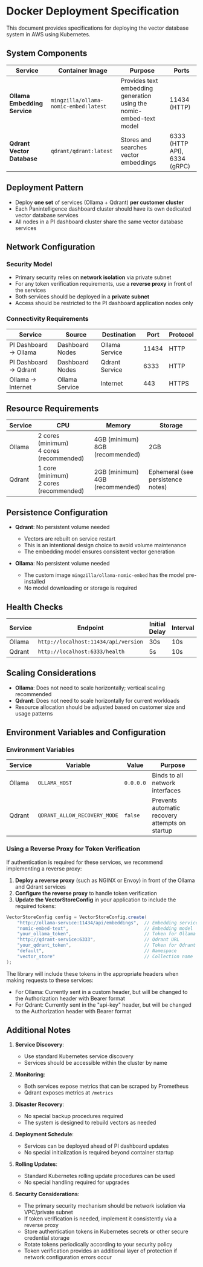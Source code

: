 # Docker Deployment Specification

This document provides specifications for deploying the vector database system in AWS using Kubernetes.

## System Components

| Service                      | Container Image                       | Purpose                                                             | Ports                        |
|------------------------------|---------------------------------------|---------------------------------------------------------------------|------------------------------|
| **Ollama Embedding Service** | `mingzilla/ollama-nomic-embed:latest` | Provides text embedding generation using the nomic-embed-text model | 11434 (HTTP)                 |
| **Qdrant Vector Database**   | `qdrant/qdrant:latest`                | Stores and searches vector embeddings                               | 6333 (HTTP API), 6334 (gRPC) |

## Deployment Pattern

- Deploy **one set** of services (Ollama + Qdrant) **per customer cluster**
- Each Panintelligence dashboard cluster should have its own dedicated vector database services
- All nodes in a PI dashboard cluster share the same vector database services

## Network Configuration

### Security Model

- Primary security relies on **network isolation** via private subnet
- For any token verification requirements, use a **reverse proxy** in front of the services
- Both services should be deployed in a **private subnet**
- Access should be restricted to the PI dashboard application nodes only

### Connectivity Requirements

| Service               | Source          | Destination    | Port  | Protocol |
|-----------------------|-----------------|----------------|-------|----------|
| PI Dashboard → Ollama | Dashboard Nodes | Ollama Service | 11434 | HTTP     |
| PI Dashboard → Qdrant | Dashboard Nodes | Qdrant Service | 6333  | HTTP     |
| Ollama → Internet     | Ollama Service  | Internet       | 443   | HTTPS    |

## Resource Requirements

| Service | CPU                                        | Memory                             | Storage                           |
|---------|--------------------------------------------|------------------------------------|-----------------------------------|
| Ollama  | 2 cores (minimum)<br>4 cores (recommended) | 4GB (minimum)<br>8GB (recommended) | 2GB                               |
| Qdrant  | 1 core (minimum)<br>2 cores (recommended)  | 2GB (minimum)<br>4GB (recommended) | Ephemeral (see persistence notes) |

## Persistence Configuration

- **Qdrant**: No persistent volume needed
    - Vectors are rebuilt on service restart
    - This is an intentional design choice to avoid volume maintenance
    - The embedding model ensures consistent vector generation

- **Ollama**: No persistent volume needed
    - The custom image `mingzilla/ollama-nomic-embed` has the model pre-installed
    - No model downloading or storage is required

## Health Checks

| Service | Endpoint                             | Initial Delay | Interval | Timeout |
|---------|--------------------------------------|---------------|----------|---------|
| Ollama  | `http://localhost:11434/api/version` | 30s           | 10s      | 5s      |
| Qdrant  | `http://localhost:6333/health`       | 5s            | 10s      | 5s      |

## Scaling Considerations

- **Ollama**: Does not need to scale horizontally; vertical scaling recommended
- **Qdrant**: Does not need to scale horizontally for current workloads
- Resource allocation should be adjusted based on customer size and usage patterns

## Environment Variables and Configuration

### Environment Variables

| Service | Variable                     | Value     | Purpose                                         |
|---------|------------------------------|-----------|-------------------------------------------------|
| Ollama  | `OLLAMA_HOST`                | `0.0.0.0` | Binds to all network interfaces                 |
| Qdrant  | `QDRANT_ALLOW_RECOVERY_MODE` | `false`   | Prevents automatic recovery attempts on startup |

### Using a Reverse Proxy for Token Verification

If authentication is required for these services, we recommend implementing a reverse proxy:

1. **Deploy a reverse proxy** (such as NGINX or Envoy) in front of the Ollama and Qdrant services
2. **Configure the reverse proxy** to handle token verification
3. **Update the VectorStoreConfig** in your application to include the required tokens:

```java
VectorStoreConfig config = VectorStoreConfig.create(
    "http://ollama-service:11434/api/embeddings",  // Embedding service URL
    "nomic-embed-text",                            // Embedding model
    "your_ollama_token",                           // Token for Ollama (verified by reverse proxy)
    "http://qdrant-service:6333",                  // Qdrant URL
    "your_qdrant_token",                           // Token for Qdrant (verified by reverse proxy)
    "default",                                     // Namespace
    "vector_store"                                 // Collection name
);
```

The library will include these tokens in the appropriate headers when making requests to these services:

- For Ollama: Currently sent in a custom header, but will be changed to the Authorization header with Bearer format
- For Qdrant: Currently sent in the "api-key" header, but will be changed to the Authorization header with Bearer format

## Additional Notes

1. **Service Discovery**:
    - Use standard Kubernetes service discovery
    - Services should be accessible within the cluster by name

2. **Monitoring**:
    - Both services expose metrics that can be scraped by Prometheus
    - Qdrant exposes metrics at `/metrics`

3. **Disaster Recovery**:
    - No special backup procedures required
    - The system is designed to rebuild vectors as needed

4. **Deployment Schedule**:
    - Services can be deployed ahead of PI dashboard updates
    - No special initialization is required beyond container startup

5. **Rolling Updates**:
    - Standard Kubernetes rolling update procedures can be used
    - No special handling required for upgrades

6. **Security Considerations**:
    - The primary security mechanism should be network isolation via VPC/private subnet
    - If token verification is needed, implement it consistently via a reverse proxy
    - Store authentication tokens in Kubernetes secrets or other secure credential storage
    - Rotate tokens periodically according to your security policy
    - Token verification provides an additional layer of protection if network configuration errors occur